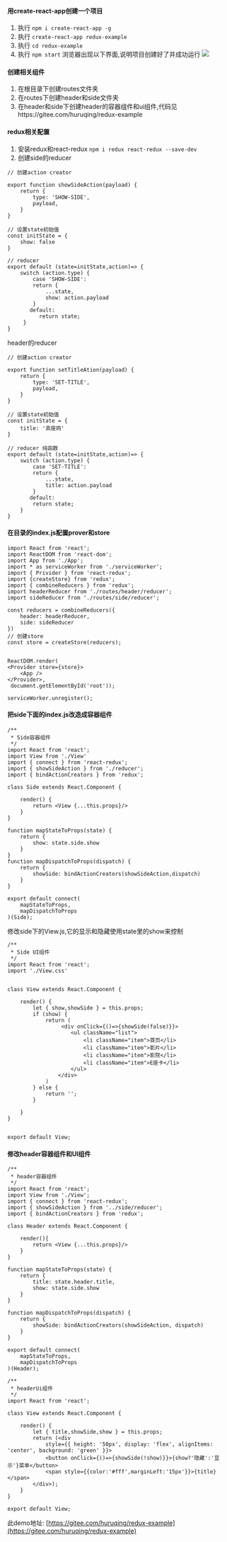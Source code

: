 #### 用create-react-app创建一个项目
1. 执行 ```npm i create-react-app -g```
2. 执行 ```create-react-app redux-example```
3. 执行 ```cd redux-example```
4. 执行 ```npm start```
浏览器出现以下界面,说明项目创建好了并成功运行
![](https://upload-images.jianshu.io/upload_images/7177443-fd5f9d3d387e597a.png?imageMogr2/auto-orient/strip%7CimageView2/2/w/600)

#### 创建相关组件
1. 在根目录下创建routes文件夹
2. 在routes下创建header和side文件夹
3. 在header和side下创建header的容器组件和ui组件,代码见https://gitee.com/huruqing/redux-example

#### redux相关配置
1. 安装redux和react-redux
```npm i redux react-redux --save-dev```
2. 创建side的reducer
```
// 创建action creator

export function showSideAction(payload) {
    return {
        type: 'SHOW-SIDE',
        payload,
    }
}

// 设置state初始值
const initState = {
    show: false
}

// reducer
export default (state=initState,action)=> {
    switch (action.type) {
        case 'SHOW-SIDE':
        return {
            ...state,
            show: action.payload
        }
       default:
          return state;
     }
}
```
header的reducer
```
// 创建action creator

export function setTitleAtion(payload) {
    return {
        type: 'SET-TITLE',
        payload,
    }
}

// 设置state初始值
const initState = {
    title: '卖座网'
}

// reducer 纯函数
export default (state=initState,action)=> {
    switch (action.type) {
        case 'SET-TITLE':
        return {
            ...state,
            title: action.payload
        }
       default:
        return state;
    }
}
```
#### 在目录的index.js配置prover和store
```
import React from 'react';
import ReactDOM from 'react-dom';
import App from './App';
import * as serviceWorker from './serviceWorker';
import { Privider } from 'react-redux';
import {createStore} from 'redux';
import { combineReducers } from 'redux';
import headerReducer from './routes/header/reducer';
import sideReducer from './routes/side/reducer';

const reducers = combineReducers({
    header: headerReducer,
    side: sideReducer
}) 
// 创建store
const store = createStore(reducers);


ReactDOM.render(
<Provider store={store}>
    <App />
</Provider>,
 document.getElementById('root'));

serviceWorker.unregister();
```

#### 把side下面的index.js改造成容器组件
```
/**
 * Side容器组件
 */
import React from 'react';
import View from './View'
import { connect } from 'react-redux';
import { showSideAction } from './reducer';
import { bindActionCreators } from 'redux';

class Side extends React.Component {

    render() {
        return <View {...this.props}/>
    }
}

function mapStateToProps(state) {
	return {
		show: state.side.show
	}
}
function mapDispatchToProps(dispatch) {
	return {
		showSide: bindActionCreators(showSideAction,dispatch)
	}
}

export default connect(
	mapStateToProps,
	mapDispatchToProps
)(Side);
```

修改side下的View.js,它的显示和隐藏使用state里的show来控制
```
/**
 * Side UI组件
 */
import React from 'react';
import './View.css'


class View extends React.Component {

    render() {
    	let { show,showSide } = this.props;
    	if (show) {
    		return (
    			 <div onClick={()=>{showSide(false)}}>
                    <ul className="list">
                        <li className="item">首页</li>
                        <li className="item">影片</li>
                        <li className="item">影院</li>
                        <li className="item">E座卡</li>
                    </ul>
                </div>
    		)
    	} else {
    		return '';
    	}
        
    }
}


export default View;
```
#### 修改header容器组件和UI组件
```
/**
 * header容器组件
 */
import React from 'react';
import View from './View';
import { connect } from 'react-redux';
import { showSideAction } from '../side/reducer';
import { bindActionCreators } from 'redux';

class Header extends React.Component {
	
	render(){
		return <View {...this.props}/>
	}
}

function mapStateToProps(state) {
	return {
		title: state.header.title,
		show: state.side.show
	}
}

function mapDispatchToProps(dispatch) {
	return {
		showSide: bindActionCreators(showSideAction, dispatch)
	}
}

export default connect(
	mapStateToProps,
	mapDispatchToProps
)(Header);

```

```
/**
 * headerUi组件
 */
import React from 'react';

class View extends React.Component {

	render() {
		let { title,showSide,show } = this.props;
		return (<div
			style={{ height: '50px', display: 'flex', alignItems: 'center', background: 'green' }}>
			<button onClick={()=>{showSide(!show)}}>{show?'隐藏':'显示'}菜单</button>
			<span style={{color:'#fff',marginLeft:'15px'}}>{title}</span>
		</div>);
	}
}

export default View;

```

此demo地址: [https://gitee.com/huruqing/redux-example](https://gitee.com/huruqing/redux-example)







